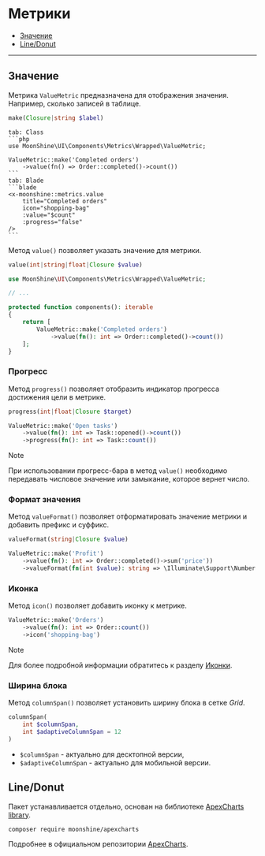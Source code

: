 # Метрики

- [Значение](#value)
- [Line/Donut](#line-donut)

---

<a name="value"></a>
## Значение

Метрика `ValueMetric` предназначена для отображения значения. Например, сколько записей в таблице.

```php
make(Closure|string $label)
```

~~~tabs
tab: Class
```php
use MoonShine\UI\Components\Metrics\Wrapped\ValueMetric;

ValueMetric::make('Completed orders')
    ->value(fn() => Order::completed()->count())
```
tab: Blade
```blade
<x-moonshine::metrics.value
    title="Completed orders"
    icon="shopping-bag"
    :value="$count"
    :progress="false"
/>
```
~~~

Метод `value()` позволяет указать значение для метрики.

```php
value(int|string|float|Closure $value)
```

```php
use MoonShine\UI\Components\Metrics\Wrapped\ValueMetric;

// ...

protected function components(): iterable
{
    return [
        ValueMetric::make('Completed orders')
            ->value(fn(): int => Order::completed()->count())
    ];
}
```

<a name="progress"></a>
### Прогресс

Метод `progress()` позволяет отобразить индикатор прогресса достижения цели в метрике.

```php
progress(int|float|Closure $target)
```

```php
ValueMetric::make('Open tasks')
    ->value(fn(): int => Task::opened()->count())
    ->progress(fn(): int => Task::count())
```

> [!NOTE]
> При использовании прогресс-бара в метод `value()` необходимо передавать числовое значение или замыкание, которое вернет число.

<a name="value-format"></a>
### Формат значения

Метод `valueFormat()` позволяет отформатировать значение метрики и добавить префикс и суффикс.

```php
valueFormat(string|Closure $value)
```

```php
ValueMetric::make('Profit')
    ->value(fn(): int => Order::completed()->sum('price'))
    ->valueFormat(fn(int $value): string => \Illuminate\Support\Number::forHumans($value))
```

<a name="icon"></a>
### Иконка

Метод `icon()` позволяет добавить иконку к метрике.

```php
ValueMetric::make('Orders')
    ->value(fn(): int => Order::count())
    ->icon('shopping-bag')
```

> [!NOTE]
> Для более подробной информации обратитесь к разделу [Иконки](/docs/{{version}}/appearance/icons).

<a name="column-span"></a>
### Ширина блока

Метод `columnSpan()` позволяет установить ширину блока в сетке *Grid*.

```php
columnSpan(
    int $columnSpan,
    int $adaptiveColumnSpan = 12
)
```

- `$columnSpan` - актуально для десктопной версии,
- `$adaptiveColumnSpan` - актуально для мобильной версии.

<a name="line-donut"></a>
## Line/Donut

Пакет устанавливается отдельно, основан на библиотеке [ApexCharts library](https://apexcharts.com/).

```shell
composer require moonshine/apexcharts
```

Подробнее в официальном репозитории [ApexCharts](https://github.com/moonshine-software/apexcharts).
